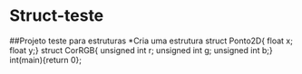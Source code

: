 # Struct-teste
##Projeto teste para estruturas
*Cria uma estrutura
struct Ponto2D{
	float x;
	float y;}
struct CorRGB{
	unsigned int r;
	unsigned int g;
	unsigned int b;}
int(main){return 0};